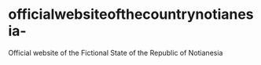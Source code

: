 # officialwebsiteofthecountrynotianesia-
Official website of the Fictional State of the Republic of Notianesia 
